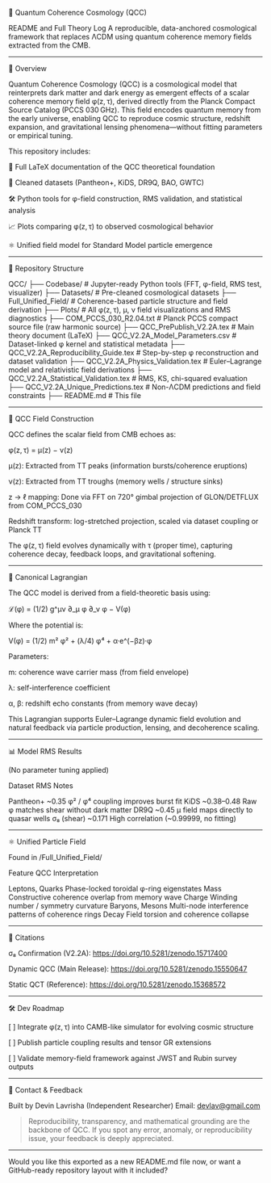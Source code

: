 
🚀 Quantum Coherence Cosmology (QCC)

README and Full Theory Log
A reproducible, data-anchored cosmological framework that replaces ΛCDM using quantum coherence memory fields extracted from the CMB.


---

🔸 Overview

Quantum Coherence Cosmology (QCC) is a cosmological model that reinterprets dark matter and dark energy as emergent effects of a scalar coherence memory field φ(z, τ), derived directly from the Planck Compact Source Catalog (PCCS 030 GHz). This field encodes quantum memory from the early universe, enabling QCC to reproduce cosmic structure, redshift expansion, and gravitational lensing phenomena—without fitting parameters or empirical tuning.

This repository includes:

🧠 Full LaTeX documentation of the QCC theoretical foundation

🧪 Cleaned datasets (Pantheon+, KiDS, DR9Q, BAO, GWTC)

🛠 Python tools for φ-field construction, RMS validation, and statistical analysis

📈 Plots comparing φ(z, τ) to observed cosmological behavior

⚛ Unified field model for Standard Model particle emergence



---

📁 Repository Structure

QCC/
├── Codebase/                          # Jupyter-ready Python tools (FFT, φ-field, RMS test, visualizer)
├── Datasets/                          # Pre-cleaned cosmological datasets
├── Full_Unified_Field/               # Coherence-based particle structure and field derivation
├── Plots/                             # All φ(z, τ), μ, ν field visualizations and RMS diagnostics
├── COM_PCCS_030_R2.04.txt             # Planck PCCS compact source file (raw harmonic source)
├── QCC_PrePublish_V2.2A.tex           # Main theory document (LaTeX)
├── QCC_V2.2A_Model_Parameters.csv     # Dataset-linked φ kernel and statistical metadata
├── QCC_V2.2A_Reproducibility_Guide.tex # Step-by-step φ reconstruction and dataset validation
├── QCC_V2.2A_Physics_Validation.tex   # Euler–Lagrange model and relativistic field derivations
├── QCC_V2.2A_Statistical_Validation.tex # RMS, KS, chi-squared evaluation
├── QCC_V2.2A_Unique_Predictions.tex  # Non-ΛCDM predictions and field constraints
├── README.md                          # This file


---

🧠 QCC Field Construction

QCC defines the scalar field from CMB echoes as:

φ(z, τ) = μ(z) − ν(z)

μ(z): Extracted from TT peaks (information bursts/coherence eruptions)

ν(z): Extracted from TT troughs (memory wells / structure sinks)

z → ℓ mapping: Done via FFT on 720° gimbal projection of GLON/DETFLUX from COM_PCCS_030

Redshift transform: log-stretched projection, scaled via dataset coupling or Planck TT


The φ(z, τ) field evolves dynamically with τ (proper time), capturing coherence decay, feedback loops, and gravitational softening.


---

📜 Canonical Lagrangian

The QCC model is derived from a field-theoretic basis using:

ℒ(φ) = (1/2) g^μν ∂_μ φ ∂_ν φ − V(φ)

Where the potential is:

V(φ) = (1/2) m² φ² + (λ/4) φ⁴ + α·e^(−βz)·φ

Parameters:

m: coherence wave carrier mass (from field envelope)

λ: self-interference coefficient

α, β: redshift echo constants (from memory wave decay)


This Lagrangian supports Euler–Lagrange dynamic field evolution and natural feedback via particle production, lensing, and decoherence scaling.


---

📊 Model RMS Results

(No parameter tuning applied)

Dataset	RMS	Notes

Pantheon+	~0.35	φ² / φ⁴ coupling improves burst fit
KiDS	~0.38–0.48	Raw φ matches shear without dark matter
DR9Q	~0.45	μ field maps directly to quasar wells
σ₈ (shear)	~0.171	High correlation (~0.99999, no fitting)



---

⚛ Unified Particle Field

Found in /Full_Unified_Field/

Feature	QCC Interpretation

Leptons, Quarks	Phase-locked toroidal φ-ring eigenstates
Mass	Constructive coherence overlap from memory wave
Charge	Winding number / symmetry curvature
Baryons, Mesons	Multi-node interference patterns of coherence rings
Decay	Field torsion and coherence collapse



---

📘 Citations

σ₈ Confirmation (V2.2A): https://doi.org/10.5281/zenodo.15717400

Dynamic QCC (Main Release): https://doi.org/10.5281/zenodo.15550647

Static QCT (Reference): https://doi.org/10.5281/zenodo.15368572



---

🛠 Dev Roadmap

[ ] Integrate φ(z, τ) into CAMB-like simulator for evolving cosmic structure

[ ] Publish particle coupling results and tensor GR extensions

[ ] Validate memory-field framework against JWST and Rubin survey outputs



---

📧 Contact & Feedback

Built by Devin Lavrisha (Independent Researcher)
Email: devlav@gmail.com

> Reproducibility, transparency, and mathematical grounding are the backbone of QCC. If you spot any error, anomaly, or reproducibility issue, your feedback is deeply appreciated.




---

Would you like this exported as a new README.md file now, or want a GitHub-ready repository layout with it included?
